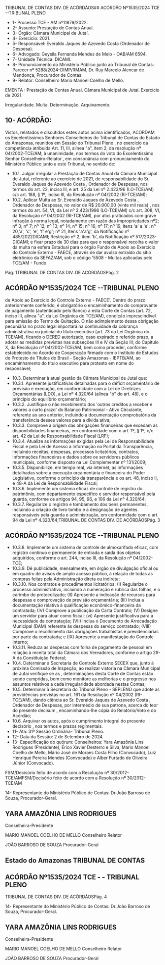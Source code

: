 TRIBUNAL DE CONTAS DIV. DE ACÓRDÃOS## ACÓRDÃO Nº1535/2024  TCE --TRIBUNAL PLENO

- 1- Processo TCE - AM nº11879/2022.
- 2- Assunto: Prestação de Contas Anual.
- 3- Órgão: Câmara Municipal de Jutaí.
- 4- Exercício: 2021.
- 5- Responsável: Everaldo Jaques de Azevedo Costa (Ordenador de Despesa).
- 6- Advogado: Geysila Fernanda Mendes de Melo - OAB/AM 6594.
- 7- Unidade Técnica: DICAMI.
- 8- Pronunciamento  do  Ministério  Público  junto  ao  Tribunal  de  Contas: Parecer  nº 5288/2024-DIMP/RMAM, Dr. Ruy Marcelo Alencar de Mendonça, Procurador de Contas.
- 9- Relator: Conselheiro Mario Manoel Coelho de Mello.

EMENTA : Prestação  de  Contas  Anual. Câmara Municipal de Jutaí. Exercício de 2021.

Irregularidade. Multa. Determinação. Arquivamento.

## 10-  ACÓRDÃO:

Vistos, relatados e discutidos estes autos acima identificados, ACORDAM os Excelentíssimos Senhores Conselheiros do Tribunal de Contas do Estado do Amazonas, reunidos em Sessão do Tribunal Pleno , no exercício da competência atribuída Art. 11, III, alínea "a", item 2, da resolução nº 04/2002-TCE/AM, à unanimidade, nos termos do voto do Excelentíssimo Senhor Conselheiro-Relator , em consonância com pronunciamento do Ministério Público junto a este Tribunal, no sentido de:

- 10.1. Julgar irregular a Prestação de Contas Anual da Câmara Municipal de Jutaí, referente ao exercício de 2021, de responsabilidade do Sr. Everaldo Jaques de Azevedo Costa , Ordenador de Despesas, nos termos do art. 22, inciso III, e art. 25 da Lei nº 2.423/96 (LO-TCE/AM) c/c art. 188, § 1º, inciso III, da Resolução nº 04/2002 (RI-TCE/AM);
- 10.2. Aplicar Multa ao Sr. Everaldo Jaques de Azevedo Costa ,  Ordenador de Despesas, no valor de R$ 20.000,00 (vinte mil reais) , nos termos do art.  54,  VI,  da  Lei  nº  2.423/1996  (LO-TCE/AM)  c/c  art.  308,  VI,  da Resolução  nº  04/2002  (RI-TCE/AM),  por  atos  praticados  com  grave infração à norma legal, notadamente em razão das Impropriedades nº2; nº 3; nº 7; nº 12; nº 13; nº 14, nº 15; nº 16; nº 17; nº 19, itens 'a' a 'e'; nº 20,'a', 'c', 'e', 'f' e'g'; nº 21, Itens 'a'a'g', da Notificação nº 485/2022DICAMI; Restrição nº 2, item 'b', da Notificação nº 517/2023-DICAMI; e fixar prazo de 30 dias para que o responsável recolha o valor da multa na esfera Estadual para o órgão Fundo de Apoio ao Exercício do Controle Externo - FAECE, através de dar avulso extraído do sítio eletrônico da SEFAZ/AM, sob o código '5508 - Multas aplicadas pelo TCE/AM - Fundo

Pág. 1TRIBUNAL DE CONTAS DIV. DE ACÓRDÃOSPág. 2

## ACÓRDÃO Nº1535/2024  TCE --TRIBUNAL PLENO

de Apoio ao Exercício do Controle Externo - FAECE'. Dentro do prazo anteriormente conferido, é obrigatório o encaminhamento do comprovante de pagamento (autenticado pelo Banco) a esta Corte de Contas (art. 72, inciso III, alínea "a", da Lei Orgânica do TCE/AM), condição imprescindível para  emissão  do  Termo  de  Quitação.  O  não  adimplemento  dessa obrigação  pecuniária  no  prazo  legal importará na  continuidade  da cobrança  administrativa  ou  judicial  do  título  executivo  (art.  73  da  Lei Orgânica  do  TCE/AM),  ficando  o  DERED  autorizado,  caso  expirado  o referido prazo, a adotar as medidas previstas nas subseções III e IV da Seção III, do Capítulo X, da Resolução nº 04/2002-TCE/AM, bem como proceder, conforme estabelecido no Acordo de Cooperação firmado com o Instituto de Estudos de Protesto de Títulos do Brasil - Seção Amazonas -  IEPTB/AM,  ao  encaminhamento  do  título  executivo  para  protesto  em nome do responsável;

- 10.3. Determinar à atual gestão da Câmara Municipal de Jutaí que:
- 10.3.1. Apresente justificativas detalhadas para o déficit orçamentário de previsão e execução, em conformidade com a Lei de Diretrizes Orçamentárias (LDO), a Lei nº 4.320/64 (alínea "b" do art. 48), e o princípio do equilíbrio orçamentário;
- 10.3.2. Justifique  o  não  recebimento  dos  'outros  créditos  a  receber  e valores a curto prazo' do Balanço Patrimonial - Ativo Circulante, referente ao ano anterior, incluindo a documentação comprobatória da transferência desses valores para a dívida ativa;
- 10.3.3. Comprove a origem das obrigações financeiras que excedam as disponibilidades financeiras, em conformidade com o art. 1º, § 1º, c/c art. 42 da Lei de Responsabilidade Fiscal (LRF);
- 10.3.4. Atualize  as  informações  exigidas  pela  Lei  de  Responsabilidade Fiscal  e  pela  Lei  de  Acesso  à  Informação  no  Portal  da  Transparência, incluindo receitas, despesas, processos licitatórios, contratos, informações financeiras  e  dados  sobre  os  servidores  públicos  municipais,  conforme disposto na Lei Complementar nº 131/2009;
- 10.3.5. Disponibilize, em tempo real, via internet, as informações detalhadas sobre a execução orçamentária e financeira do Poder Legislativo, conforme o princípio da transparência e os art. 48, inciso II, e 48-A da Lei de Responsabilidade Fiscal;
- 10.3.6. Implemente um sistema eficaz de controle de registro do patrimônio, com departamento específico e servidor responsável pela guarda, conforme os artigos 94, 95, 96, e 106 da Lei nº 4.320/64;
- 10.3.7. Regularize  o  registro  e  tombamento  dos  bens  permanentes, incluindo a criação de livro tombo e a designação de agentes responsáveis pela  guarda  e  administração,  em  conformidade  com  o  art.  94  da  Lei  nº 4.320/64;TRIBUNAL DE CONTAS DIV. DE ACÓRDÃOSPág. 3

## ACÓRDÃO Nº1535/2024  TCE --TRIBUNAL PLENO

- 10.3.8. Implemente um sistema de controle de almoxarifado eficaz, com registro contínuo e permanente de entrada e saída dos objetos adquiridos, conforme o art. 244, inciso III, da Resolução nº 04/2002-TCE;
- 10.3.9. Dê publicidade, mensalmente, em órgão de divulgação oficial ou em quadro de avisos de amplo acesso público, à relação de todas as compras feitas pela Administração direta ou indireta;
- 10.3.10. Nos  contratos  e  procedimentos  licitatórios: (I) Regularize  o processo administrativo, incluindo a numeração e rubrica das folhas, e o carimbo  do  protocolizado; (II) Apresente  a  indicação  de  recursos  para despesas e comprovação de previsão orçamentária; (III) Inclua a documentação relativa à qualificação econômico-financeira da contratada; (IV) Comprove  a  publicação  da  Carta  Contrato; (V) Designe  um  servidor para atuar como fiscal; (vi) Apresente justificativa para a necessidade da contratação; (VII) Inclua  o  Documento  de  Arrecadação  Municipal  (DAM) referente às despesas do serviço contratado; (VIII) Comprove o recolhimento  das  obrigações  trabalhistas  e  previdenciárias  por  parte  da contratada; e (IX) Apresente a manifestação do Controle Interno;
- 10.3.11. Reduza  as  despesas  com  folha  de  pagamento  de  pessoal  em relação à receita total da Câmara dos Vereadores, conforme o artigo 29-A da Constituição Federal;
- 10.4. Determinar à  Secretaria  de  Controle  Externo  SECEX que,  junto  à próxima Comissão de Inspeção, ao realizar vistoria na Câmara Municipal de  Jutaí   verifique  se  as , determinações desta  Corte  de  Contas  estão sendo cumpridas, bem como monitore as melhorias e o progresso nos assuntos relativos a cada irregularidade abordada nestas Contas;
- 10.5. Determinar à  Secretaria  do  Tribunal  Pleno  -  SEPLENO  que  adote  as providências previstas no art. 161 da Resolução nº 04/2002 (RI-TCE/AM), dando ciência ao Sr. Everaldo Jaques de Azevedo Costa , Ordenador de Despesas,  por  intermédio  de  sua  patrona,  acerca  do  teor  do  presente decisum , encaminhando-lhe cópia do Relatório/Voto e do Acórdão;
- 10.6. Arquivar os  autos,  após  o cumprimento integral do presente decisório , nos termos e prazos regimentais.
- 11-  Ata: 31ª Sessão Ordinária- Tribunal Pleno.
- 12-  Data da Sessão: 2 de Setembro de 2024.
- 13-  Especificação do quórum: Conselheiros: Yara Amazônia Lins Rodrigues (Presidente), Érico Xavier Desterro e Silva, Mario Manoel Coelho de Mello, Mário José de Moraes Costa Filho (Convocado), Luiz Henrique Pereira Mendes (Convocado) e Alber Furtado de Oliveira Júnior (Convocado).

FSM/Decisório feito de acordo com a Resolução nº 30/2012-TCE/AMFSM/Decisório feito de acordo com a Resolução nº 30/2012-TCE/AM

14-  Representante  do  Ministério  Público  de  Contas: Dr.João  Barroso  de  Souza, Procurador-Geral.

## YARA AMAZÔNIA LINS RODRIGUES

Conselheira-Presidente

MARIO MANOEL COELHO DE MELLO Conselheiro Relator

JOÃO BARROSO DE SOUZA Procurador-Geral

## Estado do Amazonas TRIBUNAL DE CONTAS

## ACÓRDÃO Nº1535/2024  TCE - - TRIBUNAL PLENO

TRIBUNAL DE CONTAS DIV. DE ACÓRDÃOSPág. 4

14-  Representante  do  Ministério  Público  de  Contas: Dr.João  Barroso  de  Souza, Procurador-Geral.

## YARA AMAZÔNIA LINS RODRIGUES

Conselheira-Presidente

MARIO MANOEL COELHO DE MELLO Conselheiro Relator

JOÃO BARROSO DE SOUZA Procurador-Geral